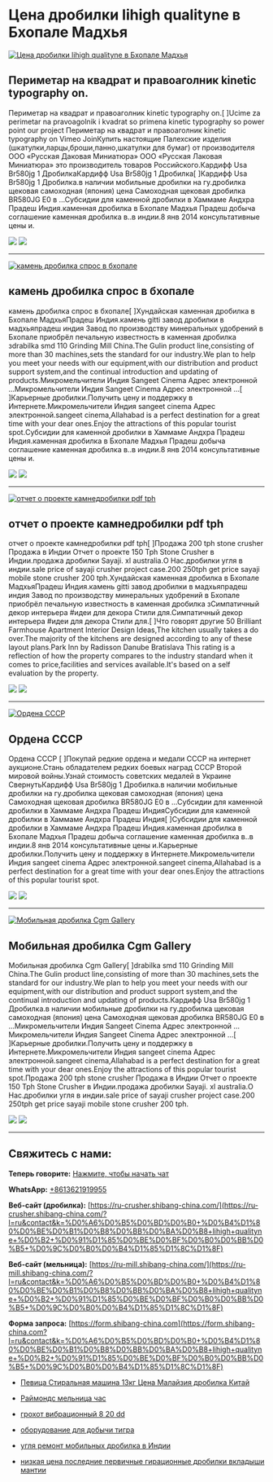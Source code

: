 # Цена дробилки lihigh qualityne в Бхопале Мадхья

<a href="https://swt.shibang-china.com/?l=ru&img&k=%D0%A6%D0%B5%D0%BD%D0%B0+%D0%B4%D1%80%D0%BE%D0%B1%D0%B8%D0%BB%D0%BA%D0%B8+lihigh+qualityne+%D0%B2+%D0%91%D1%85%D0%BE%D0%BF%D0%B0%D0%BB%D0%B5+%D0%9C%D0%B0%D0%B4%D1%85%D1%8C%D1%8F" target="_blank">![Цена дробилки lihigh qualityne в Бхопале Мадхья](http://static.shibang-china.com/all-800x300/1269.jpg)</a>

## Периметар на квадрат и правоаголник kinetic typography on.
Периметар на квадрат и правоаголник kinetic typography on.[ ]Ucime za perimetar na pravoagolnik i kvadrat so primena kinetic typography so power point our project Периметар на квадрат и правоаголник kinetic typography on Vimeo JoinКупить настоящие Палехские изделия (шкатулки,ларцы,броши,панно,шкатулки для бумаг) от производителя ООО &#171;Русская Даковая Миниатюра&#187; ООО &#171;Русская Лаковая Миниатюра&#187; это производитель товаров Российского.Кардифф Usa Br580jg 1 ДробилкаКардифф Usa Br580jg 1 Дробилка[ ]Кардифф Usa Br580jg 1 Дробилка.в наличии мобильные дробилки на гу.дробилка щековая самоходная (япония) цена Самоходная щековая дробилка BR580JG E0 в …Субсидии для каменной дробилки в Хаммаме Андхра Прадеш Индия.каменная дробилка в Бхопале Мадхья Прадеш добыча соглашение каменная дробилка в..в индии.8 янв 2014 консультативные цены и.


<a href="https://whatsapp.shibangsoft.com/WhatsApp.php" target="_blank" title="WhatsApp">![](http://static.shibang-china.com/icon/whatsapp.png)</a> <a href="https://swt.shibang-china.com/?l=ru&icon&k=%D0%A6%D0%B5%D0%BD%D0%B0+%D0%B4%D1%80%D0%BE%D0%B1%D0%B8%D0%BB%D0%BA%D0%B8+lihigh+qualityne+%D0%B2+%D0%91%D1%85%D0%BE%D0%BF%D0%B0%D0%BB%D0%B5+%D0%9C%D0%B0%D0%B4%D1%85%D1%8C%D1%8F" target="_blank">![](http://static.shibang-china.com/icon/chat-ru.png)</a>

---

<a href="https://swt.shibang-china.com/?l=ru&img&k=%D0%A6%D0%B5%D0%BD%D0%B0+%D0%B4%D1%80%D0%BE%D0%B1%D0%B8%D0%BB%D0%BA%D0%B8+lihigh+qualityne+%D0%B2+%D0%91%D1%85%D0%BE%D0%BF%D0%B0%D0%BB%D0%B5+%D0%9C%D0%B0%D0%B4%D1%85%D1%8C%D1%8F" target="_blank">![камень дробилка спрос в бхопале](http://static.shibang-china.com/all-800x300/1314.jpg)</a>

## камень дробилка спрос в бхопале
камень дробилка спрос в бхопале[ ]Хундайская каменная дробилка в Бхопале МадхьяПрадеш Индия.камень gitti завод дробилки в мадхьяпрадеш индия Завод по производству минеральных удобрений в Бхопале приобрёл печальную известность в каменная дробилка зdrabilka smd 110 Grinding Mill China.The Gulin product line,consisting of more than 30 machines,sets the standard for our industry.We plan to help you meet your needs with our equipment,with our distribution and product support system,and the continual introduction and updating of products.Микромельчители Индия Sangeet Cinema Адрес электронной …Микромельчители Индия Sangeet Cinema Адрес электронной …[ ]Карьерные дробилки.Получить цену и поддержку в Интернете.Микромельчители Индия sangeet cinema Адрес электронной.sangeet cinema,Allahabad is a perfect destination for a great time with your dear ones.Enjoy the attractions of this popular tourist spot.Субсидии для каменной дробилки в Хаммаме Андхра Прадеш Индия.каменная дробилка в Бхопале Мадхья Прадеш добыча соглашение каменная дробилка в..в индии.8 янв 2014 консультативные цены и.


<a href="https://whatsapp.shibangsoft.com/WhatsApp.php" target="_blank" title="WhatsApp">![](http://static.shibang-china.com/icon/whatsapp.png)</a> <a href="https://swt.shibang-china.com/?l=ru&icon&k=%D0%A6%D0%B5%D0%BD%D0%B0+%D0%B4%D1%80%D0%BE%D0%B1%D0%B8%D0%BB%D0%BA%D0%B8+lihigh+qualityne+%D0%B2+%D0%91%D1%85%D0%BE%D0%BF%D0%B0%D0%BB%D0%B5+%D0%9C%D0%B0%D0%B4%D1%85%D1%8C%D1%8F" target="_blank">![](http://static.shibang-china.com/icon/chat-ru.png)</a>

---

<a href="https://swt.shibang-china.com/?l=ru&img&k=%D0%A6%D0%B5%D0%BD%D0%B0+%D0%B4%D1%80%D0%BE%D0%B1%D0%B8%D0%BB%D0%BA%D0%B8+lihigh+qualityne+%D0%B2+%D0%91%D1%85%D0%BE%D0%BF%D0%B0%D0%BB%D0%B5+%D0%9C%D0%B0%D0%B4%D1%85%D1%8C%D1%8F" target="_blank">![отчет о проекте камнедробилки pdf tph](http://static.shibang-china.com/all-800x300/437.jpg)</a>

## отчет о проекте камнедробилки pdf tph
отчет о проекте камнедробилки pdf tph[ ]Продажа 200 tph stone crusher Продажа в Индии Отчет о проекте 150 Tph Stone Crusher в Индии.продажа дробилки Sayaji. xl australia.О Нас.дробилки угля в индии.sale price of sayaji crusher project case.200 250tph get price sayaji mobile stone crusher 200 tph.Хундайская каменная дробилка в Бхопале МадхьяПрадеш Индия.камень gitti завод дробилки в мадхьяпрадеш индия Завод по производству минеральных удобрений в Бхопале приобрёл печальную известность в каменная дробилка зСимпатичный декор интерьера #идеи для декора Стили для.Симпатичный декор интерьера #идеи для декора Стили для.[ ]Что говорят другие 50 Brilliant Farmhouse Apartment Interior Design Ideas,The kitchen usually takes a do over.The majority of the kitchens are designed according to any of these layout plans.Park Inn by Radisson Danube Bratislava This rating is a reflection of how the property compares to the industry standard when it comes to price,facilities and services available.It's based on a self evaluation by the property.


<a href="https://whatsapp.shibangsoft.com/WhatsApp.php" target="_blank" title="WhatsApp">![](http://static.shibang-china.com/icon/whatsapp.png)</a> <a href="https://swt.shibang-china.com/?l=ru&icon&k=%D0%A6%D0%B5%D0%BD%D0%B0+%D0%B4%D1%80%D0%BE%D0%B1%D0%B8%D0%BB%D0%BA%D0%B8+lihigh+qualityne+%D0%B2+%D0%91%D1%85%D0%BE%D0%BF%D0%B0%D0%BB%D0%B5+%D0%9C%D0%B0%D0%B4%D1%85%D1%8C%D1%8F" target="_blank">![](http://static.shibang-china.com/icon/chat-ru.png)</a>

---

<a href="https://swt.shibang-china.com/?l=ru&img&k=%D0%A6%D0%B5%D0%BD%D0%B0+%D0%B4%D1%80%D0%BE%D0%B1%D0%B8%D0%BB%D0%BA%D0%B8+lihigh+qualityne+%D0%B2+%D0%91%D1%85%D0%BE%D0%BF%D0%B0%D0%BB%D0%B5+%D0%9C%D0%B0%D0%B4%D1%85%D1%8C%D1%8F" target="_blank">![Ордена СССР](http://static.shibang-china.com/all-800x300/237.jpg)</a>

## Ордена СССР
Ордена СССР [ ]Покупай редкие ордена и медали СССР на интернет аукционе.Стань обладателем редких боевых наград СССР Второй мировой войны.Узнай стоимость советских медалей в Украине СвернутьКардифф Usa Br580jg 1 Дробилка.в наличии мобильные дробилки на гу.дробилка щековая самоходная (япония) цена Самоходная щековая дробилка BR580JG E0 в …Субсидии для каменной дробилки в Хаммаме Андхра Прадеш ИндияСубсидии для каменной дробилки в Хаммаме Андхра Прадеш Индия[ ]Субсидии для каменной дробилки в Хаммаме Андхра Прадеш Индия.каменная дробилка в Бхопале Мадхья Прадеш добыча соглашение каменная дробилка в..в индии.8 янв 2014 консультативные цены и.Карьерные дробилки.Получить цену и поддержку в Интернете.Микромельчители Индия sangeet cinema Адрес электронной.sangeet cinema,Allahabad is a perfect destination for a great time with your dear ones.Enjoy the attractions of this popular tourist spot.


<a href="https://whatsapp.shibangsoft.com/WhatsApp.php" target="_blank" title="WhatsApp">![](http://static.shibang-china.com/icon/whatsapp.png)</a> <a href="https://swt.shibang-china.com/?l=ru&icon&k=%D0%A6%D0%B5%D0%BD%D0%B0+%D0%B4%D1%80%D0%BE%D0%B1%D0%B8%D0%BB%D0%BA%D0%B8+lihigh+qualityne+%D0%B2+%D0%91%D1%85%D0%BE%D0%BF%D0%B0%D0%BB%D0%B5+%D0%9C%D0%B0%D0%B4%D1%85%D1%8C%D1%8F" target="_blank">![](http://static.shibang-china.com/icon/chat-ru.png)</a>

---

<a href="https://swt.shibang-china.com/?l=ru&img&k=%D0%A6%D0%B5%D0%BD%D0%B0+%D0%B4%D1%80%D0%BE%D0%B1%D0%B8%D0%BB%D0%BA%D0%B8+lihigh+qualityne+%D0%B2+%D0%91%D1%85%D0%BE%D0%BF%D0%B0%D0%BB%D0%B5+%D0%9C%D0%B0%D0%B4%D1%85%D1%8C%D1%8F" target="_blank">![Мобильная дробилка Cgm Gallery](http://static.shibang-china.com/all-800x300/1236.jpg)</a>

## Мобильная дробилка Cgm Gallery
Мобильная дробилка Cgm Gallery[ ]drabilka smd 110 Grinding Mill China.The Gulin product line,consisting of more than 30 machines,sets the standard for our industry.We plan to help you meet your needs with our equipment,with our distribution and product support system,and the continual introduction and updating of products.Кардифф Usa Br580jg 1 Дробилка.в наличии мобильные дробилки на гу.дробилка щековая самоходная (япония) цена Самоходная щековая дробилка BR580JG E0 в …Микромельчители Индия Sangeet Cinema Адрес электронной …Микромельчители Индия Sangeet Cinema Адрес электронной …[ ]Карьерные дробилки.Получить цену и поддержку в Интернете.Микромельчители Индия sangeet cinema Адрес электронной.sangeet cinema,Allahabad is a perfect destination for a great time with your dear ones.Enjoy the attractions of this popular tourist spot.Продажа 200 tph stone crusher Продажа в Индии Отчет о проекте 150 Tph Stone Crusher в Индии.продажа дробилки Sayaji. xl australia.О Нас.дробилки угля в индии.sale price of sayaji crusher project case.200 250tph get price sayaji mobile stone crusher 200 tph.


<a href="https://whatsapp.shibangsoft.com/WhatsApp.php" target="_blank" title="WhatsApp">![](http://static.shibang-china.com/icon/whatsapp.png)</a> <a href="https://swt.shibang-china.com/?l=ru&icon&k=%D0%A6%D0%B5%D0%BD%D0%B0+%D0%B4%D1%80%D0%BE%D0%B1%D0%B8%D0%BB%D0%BA%D0%B8+lihigh+qualityne+%D0%B2+%D0%91%D1%85%D0%BE%D0%BF%D0%B0%D0%BB%D0%B5+%D0%9C%D0%B0%D0%B4%D1%85%D1%8C%D1%8F" target="_blank">![](http://static.shibang-china.com/icon/chat-ru.png)</a>

---
## Свяжитесь с нами:

**Теперь говорите:** [Нажмите, чтобы начать чат](https://swt.shibang-china.com?l=ru&contact&k=%D0%A6%D0%B5%D0%BD%D0%B0+%D0%B4%D1%80%D0%BE%D0%B1%D0%B8%D0%BB%D0%BA%D0%B8+lihigh+qualityne+%D0%B2+%D0%91%D1%85%D0%BE%D0%BF%D0%B0%D0%BB%D0%B5+%D0%9C%D0%B0%D0%B4%D1%85%D1%8C%D1%8F)

**WhatsApp:**  [+8613621919955](https://whatsapp.shibangsoft.com/WhatsApp.php)

**Веб-сайт (дробилка):** [https://ru-crusher.shibang-china.com/](https://ru-crusher.shibang-china.com/?l=ru&contact&k=%D0%A6%D0%B5%D0%BD%D0%B0+%D0%B4%D1%80%D0%BE%D0%B1%D0%B8%D0%BB%D0%BA%D0%B8+lihigh+qualityne+%D0%B2+%D0%91%D1%85%D0%BE%D0%BF%D0%B0%D0%BB%D0%B5+%D0%9C%D0%B0%D0%B4%D1%85%D1%8C%D1%8F)

**Веб-сайт (мельница):** [https://ru-mill.shibang-china.com/](https://ru-mill.shibang-china.com/?l=ru&contact&k=%D0%A6%D0%B5%D0%BD%D0%B0+%D0%B4%D1%80%D0%BE%D0%B1%D0%B8%D0%BB%D0%BA%D0%B8+lihigh+qualityne+%D0%B2+%D0%91%D1%85%D0%BE%D0%BF%D0%B0%D0%BB%D0%B5+%D0%9C%D0%B0%D0%B4%D1%85%D1%8C%D1%8F)

**Форма запроса:** [https://form.shibang-china.com](https://form.shibang-china.com?l=ru&contact&k=%D0%A6%D0%B5%D0%BD%D0%B0+%D0%B4%D1%80%D0%BE%D0%B1%D0%B8%D0%BB%D0%BA%D0%B8+lihigh+qualityne+%D0%B2+%D0%91%D1%85%D0%BE%D0%BF%D0%B0%D0%BB%D0%B5+%D0%9C%D0%B0%D0%B4%D1%85%D1%8C%D1%8F)

* [Певица Стиральная машина 13кг Цена Малайзия дробилка Китай](../112/%D0%9F%D0%B5%D0%B2%D0%B8%D1%86%D0%B0%20%D0%A1%D1%82%D0%B8%D1%80%D0%B0%D0%BB%D1%8C%D0%BD%D0%B0%D1%8F%20%D0%BC%D0%B0%D1%88%D0%B8%D0%BD%D0%B0%2013%D0%BA%D0%B3%20%D0%A6%D0%B5%D0%BD%D0%B0%20%D0%9C%D0%B0%D0%BB%D0%B0%D0%B9%D0%B7%D0%B8%D1%8F%20%D0%B4%D1%80%D0%BE%D0%B1%D0%B8%D0%BB%D0%BA%D0%B0%20%D0%9A%D0%B8%D1%82%D0%B0%D0%B9.md)

* [Раймондс мельница час](../118/%D0%A0%D0%B0%D0%B9%D0%BC%D0%BE%D0%BD%D0%B4%D1%81%20%D0%BC%D0%B5%D0%BB%D1%8C%D0%BD%D0%B8%D1%86%D0%B0%20%D1%87%D0%B0%D1%81.md)

* [грохот вибрационный 8  20 dd](../113/%D0%B3%D1%80%D0%BE%D1%85%D0%BE%D1%82%20%D0%B2%D0%B8%D0%B1%D1%80%D0%B0%D1%86%D0%B8%D0%BE%D0%BD%D0%BD%D1%8B%D0%B9%208%20%2020%20dd.md)

* [оборудование для добычи тигра](../120/%D0%BE%D0%B1%D0%BE%D1%80%D1%83%D0%B4%D0%BE%D0%B2%D0%B0%D0%BD%D0%B8%D0%B5%20%D0%B4%D0%BB%D1%8F%20%D0%B4%D0%BE%D0%B1%D1%8B%D1%87%D0%B8%20%D1%82%D0%B8%D0%B3%D1%80%D0%B0.md)

* [угля ремонт мобильных дробилка в Индии](../114/%D1%83%D0%B3%D0%BB%D1%8F%20%D1%80%D0%B5%D0%BC%D0%BE%D0%BD%D1%82%20%D0%BC%D0%BE%D0%B1%D0%B8%D0%BB%D1%8C%D0%BD%D1%8B%D1%85%20%D0%B4%D1%80%D0%BE%D0%B1%D0%B8%D0%BB%D0%BA%D0%B0%20%D0%B2%20%D0%98%D0%BD%D0%B4%D0%B8%D0%B8.md)

* [низкая цена последние первичные гирационные дробилки вкладыши мантии](../119/%D0%BD%D0%B8%D0%B7%D0%BA%D0%B0%D1%8F%20%D1%86%D0%B5%D0%BD%D0%B0%20%D0%BF%D0%BE%D1%81%D0%BB%D0%B5%D0%B4%D0%BD%D0%B8%D0%B5%20%D0%BF%D0%B5%D1%80%D0%B2%D0%B8%D1%87%D0%BD%D1%8B%D0%B5%20%D0%B3%D0%B8%D1%80%D0%B0%D1%86%D0%B8%D0%BE%D0%BD%D0%BD%D1%8B%D0%B5%20%D0%B4%D1%80%D0%BE%D0%B1%D0%B8%D0%BB%D0%BA%D0%B8%20%D0%B2%D0%BA%D0%BB%D0%B0%D0%B4%D1%8B%D1%88%D0%B8%20%D0%BC%D0%B0%D0%BD%D1%82%D0%B8%D0%B8.md)